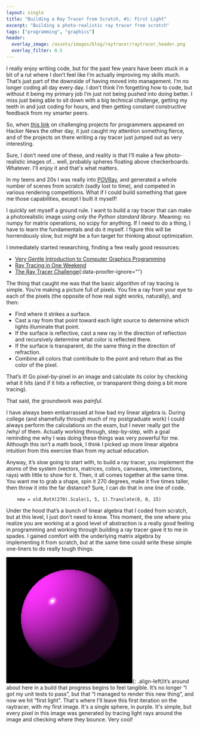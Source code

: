 ```yaml
---
layout: single
title: "Building a Ray Tracer from Scratch, #1: First Light"
excerpt: "Building a photo-realistic ray tracer from scratch"
tags: ["programming", "graphics"]
header:
  overlay_image: /assets/images/blog/raytracer/raytracer_header.png
  overlay_filter: 0.5
---
```


I really enjoy writing code, but for the past few years have been stuck in a bit of a rut where I don’t feel like I’m actually improving my skills much.  That’s just part of the downside of having moved into management.  I’m no longer coding all day every day.  I don’t think I’m forgetting how to code, but without it being my primary job I’m just not being pushed into doing better.  I miss just being able to sit down with a big technical challenge, getting my teeth in and just coding for hours, and then getting constant constructive feedback from my smarter peers.

So, when [this link](https://web.eecs.utk.edu/~azh/blog/morechallengingprojects.html) on challenging projects for programmers appeared on Hacker News the other day, it just caught my attention something fierce, and of the projects on there writing a ray tracer just jumped out as very interesting.

Sure, I don’t need one of these, and reality is that I’ll make a few photo-realistic images of... well, probably spheres floating above checkerboards.  Whatever.  I'll enjoy it and that's what matters.

In my teens and 20s I was really into [POVRay](http://www.povray.org/), and generated a whole number of scenes from scratch (sadly lost to time), and competed in various rendering competitions.  What if I could build something that gave me those capabilities, except I built it myself!

I quickly set myself a ground rule.  I want to build a ray tracer that can make a photorealistic image *using only the Python standard library*.  Meaning: no numpy for matrix operations, no scipy for anything.  If I need to do a thing, I have to learn the fundamentals and do it myself.  I figure this will be horrendously slow, but might be a fun target for thinking about optimization.

I immediately started researching, finding a few really good resources:

   * [Very Gentle Introduction to Computer Graphics Programming](https://www.scratchapixel.com/lessons/3d-basic-rendering/get-started)
   * [Ray Tracing in One Weekend](https://raytracing.github.io/)
   * [The Ray Tracer Challenge](https://smile.amazon.com/Ray-Tracer-Challenge-Test-Driven-Renderer/dp/1680502719){:data-proofer-ignore=""}

The thing that caught me was that the basic algorithm of ray tracing is simple.  You’re making a picture full of pixels.  You fire a ray from your eye to each of the pixels (the opposite of how real sight works, naturally), and then:

   * Find where it strikes a surface.
   * Cast a ray from that point toward each light source to determine which lights illuminate that point.
   * If the surface is reflective, cast a new ray in the direction of reflection and recursively determine what color is reflected there.
   * If the surface is transparent, do the same thing in the direction of refraction.
   * Combine all colors that contribute to the point and return that as the color of the pixel.

That’s it!  Go pixel-by-pixel in an image and calculate its color by checking what it hits (and if it hits a reflective, or transparent thing doing a bit more tracing).

That said, the groundwork was *painful*.

I have always been embarrassed at how bad my linear algebra is.  During college (and shamefully through much of my postgraduate work) I could always perform the calculations on the exam, but I never really got the /why/ of them.  Actually working through, step-by-step, with a goal reminding me why I was doing these things was very powerful for me.  Although this isn’t a math book, I think I picked up more linear algebra intuition from this exercise than from my actual education.

Anyway, it’s slow going to start with, to build a ray tracer, you implement the atoms of the system (vectors, matrices, colors, canvases, intersections, rays) with little to show for it. Then, it all comes together at the same time.  You want me to grab a shape, spin it 270 degrees, make it five times taller, then throw it into the far distance?  Sure, I can do that in one line of code.

        new = old.RotX(270).Scale(1, 5, 1).Translate(0, 0, 15)

Under the hood that’s a bunch of linear algebra that I coded from scratch, but at this level, I just don’t need to know.  This moment, the one where you realize you are working at a good level of abstraction is a really good feeling in programming and working through building a ray tracer gave it to me in spades.  I gained comfort with the underlying matrix algebra by implementing it from scratch, but at the same time could write these simple one-liners to do really tough things.

![First image from the raytracer: A single, shiny sphere.](/assets/images/blog/raytracer/first_image.png){: .align-left}It’s around about here in a build that progress begins to feel tangible.  It’s no longer “I got my unit tests to pass”, but that “I managed to render this new thing”, and now we hit “first light”.  That's where I'll leave this first iteration on the raytracer, with my first image.  It's a single sphere, in purple.  It's simple, but every pixel in this image was generated by tracing light rays around the image and checking where they bounce.  Very cool!
